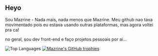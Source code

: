 ## Heyo

Sou Mazrine - Nada mais, nada menos que Mazrine.
Meu github nao tava movimentado pois eu estava usando outras plataformas, mas agora voltei pra ca!

no geral, sou dev front-end e faço projetos pessoais por ai...

![Top Languages](https://github-readme-stats.vercel.app/api/top-langs/?username=mazrine&theme=tokyonight&layout=compact&langs_count=10)
[![Mazrine's GitHub trophies](https://github-profile-trophy.vercel.app/?username=mazrine&theme=tokyonight&no-bg=true&no-frame=true)](https://github.com/ryo-ma/github-profile-trophy)


<!--
**Mazrine/Mazrine** is a ✨ _special_ ✨ repository because its `README.md` (this file) appears on your GitHub profile.

Here are some ideas to get you started:

- 🔭 I’m currently working on ...
- 🌱 I’m currently learning ...
- 👯 I’m looking to collaborate on ...
- 🤔 I’m looking for help with ...
- 💬 Ask me about ...
- 📫 How to reach me: ...
- 😄 Pronouns: ...
- ⚡ Fun fact: ...
-->
